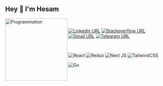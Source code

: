 
## Hey 👋 I'm Hesam
<img align="left" src="https://i.giphy.com/media/LmNwrBhejkK9EFP504/200w.webp" alt="Programmation" width="200" />
</br>


[![Linkedin URL](https://img.shields.io/badge/LinkedIn-0077B5?style=for-the-badge&logo=linkedin&logoColor=white)](https://www.linkedin.com/in/enayatfard/)
[![Stackoverflow URL](https://img.shields.io/badge/Stackoverflow-ef8236?style=for-the-badge&logo=stackoverflow&logoColor=white)](https://stackoverflow.com/users/7770494/hesam)
[![Gmail URL](https://img.shields.io/badge/Gmail-D14836?style=for-the-badge&logo=gmail&logoColor=white)](mailto:hesam.enayatfard@gmail.com)
[![Telegram URL](https://img.shields.io/badge/Telegram-2CA5E0?style=for-the-badge&logo=telegram&logoColor=white)](https://t.me/enayaaaaat/)

<br/>

![React](https://img.shields.io/badge/react-%2320232a.svg?style=for-the-badge&logo=react&logoColor=%2361DAFB)
![Redux](https://img.shields.io/badge/redux-%23593d88.svg?style=for-the-badge&logo=redux&logoColor=white)
![Next JS](https://img.shields.io/badge/Next-black?style=for-the-badge&logo=next.js&logoColor=white)
![TailwindCSS](https://img.shields.io/badge/tailwindcss-%2338B2AC.svg?style=for-the-badge&logo=tailwind-css&logoColor=white)

![Go](https://img.shields.io/badge/go-%2300ADD8.svg?style=for-the-badge&logo=go&logoColor=white)

